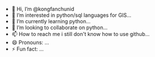 - 👋 Hi, I’m @kongfanchunid
- 👀 I’m interested in python/sql languages for GIS...
- 🌱 I’m currently learning python...
- 💞️ I’m looking to collaborate on python...
- 📫 How to reach me i still don't know how to use github...
- 😄 Pronouns: ...
- ⚡ Fun fact: ...

<!---
kongfanchunid/kongfanchunid is a ✨ special ✨ repository because its `README.md` (this file) appears on your GitHub profile.
You can click the Preview link to take a look at your changes.
--->
